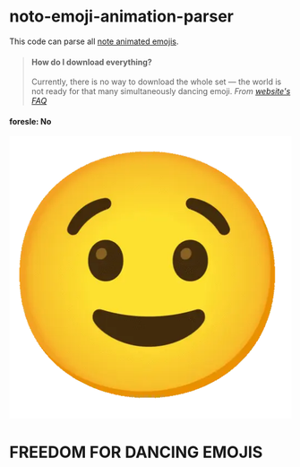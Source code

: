 # noto-emoji-animation-parser

This code can parse all [note animated emojis](https://googlefonts.github.io/noto-emoji-animation).

> #### How do I download everything?
> Currently, there is no way to download the whole set — the world is not ready for that many simultaneously dancing emoji.
> *From [website's FAQ](https://googlefonts.github.io/noto-emoji-animation/documentation)*

#### foresle: No

![wink](emojis/winking-face.webp)

# FREEDOM FOR DANCING EMOJIS
